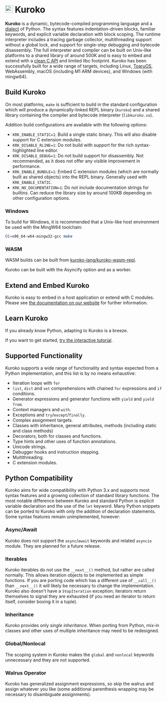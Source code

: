 # <img src="https://kuroko-lang.github.io/logo.png" align="bottom" height="24"> Kuroko

**Kuroko** is a dynamic, bytecode-compiled programming language and a [dialect](#python-differences) of Python. The syntax features indentation-driven blocks, familiar keywords, and explicit variable declaration with block scoping. The runtime interpreter includes a tracing garbage collector, multithreading support without a global lock, and support for single-step debugging and bytecode disassembly. The full interpreter and compiler can be built on Unix-like platforms to a shared library of around 500K and is easy to embed and extend with a [clean C API](https://kuroko-lang.github.io/docs/embedding.html) and limited libc footprint. Kuroko has been successfully built for a wide range of targets, including Linux, [ToaruOS](https://github.com/klange/toaruos), WebAssembly, macOS (including M1 ARM devices), and Windows (with mingw64).

## Build Kuroko

On most platforms, `make` is sufficient to build in the standard configuration which will produce a dynamically-linked REPL binary (`kuroko`) and a shared library containing the compiler and bytecode interpreter (`libkuroko.so`).

Addition build configurations are available with the following options:

- `KRK_ENABLE_STATIC=1`: Build a single static binary. This will also disable support for C extension modules.
- `KRK_DISABLE_RLINE=1`: Do not build with support for the rich syntax-highlighted line editor.
- `KRK_DISABLE_DEBUG=1`: Do not build support for disassembly. Not recommended, as it does not offer any visible improvement in performance.
- `KRK_ENABLE_BUNDLE=1`: Embed C extension modules (which are normally built as shared objects) into the REPL binary. Generally used with `KRK_ENABLE_STATIC`.
- `KRK_NO_DOCUMENTATION=1`: Do not include documentation strings for builtins. Can reduce the library size by around 100KB depending on other configuration options.

### Windows

To build for Windows, it is recommended that a Unix-like host environment be used with the MingW64 toolchain:

```sh
CC=x86_64-w64-mingw32-gcc make
```

### WASM

WASM builds can be built from [kuroko-lang/kuroko-wasm-repl](https://github.com/kuroko-lang/kuroko-wasm-repl).

Kuroko can be built with the Asyncify option and as a worker.

## Extend and Embed Kuroko

Kuroko is easy to embed in a host application or extend with C modules. Please see [the documentation on our website](https://kuroko-lang.github.io/docs/embedding.html) for further information.

## Learn Kuroko

If you already know Python, adapting to Kuroko is a breeze.

If you want to get started, [try the interactive tutorial](https://kuroko-lang.github.io/?r=y&c=tutorial()).

## Supported Functionality

Kuroko supports a wide range of functionality and syntax expected from a Python implementation, and this list is by no means exhaustive:

- Iteration loops with `for`
- `list`, `dict` and `set` comprehensions with chained `for` expressions and `if` conditions.
- Generator expressions and generator functions with `yield` and `yield from`.
- Context managers and `with`.
- Exceptions and `try`/`except`/`finally`.
- Complex assignment targets.
- Classes with inheritance, general attributes, methods (including static and class methods)
- Decorators, both for classes and functions.
- Type hints and other uses of function annotations.
- Unicode strings.
- Debugger hooks and instruction stepping.
- Multithreading.
- C extension modules.

## Python Compatibility

Kuroko aims for wide compatibility with Python 3.x and supports most syntax features and a growing collection of standard library functions. The most notable difference between Kuroko and standard Python is explicit variable declaration and the use of the `let` keyword. Many Python snippets can be ported to Kuroko with only the addition of declaration statements. Some syntax features remain unimplemented, however:

### Async/Await

Kuroko does not support the `async`/`await` keywords and related `asyncio` module. They are planned for a future release.

### Iterables

Kuroko iterables do not use the `__next__()` method, but rather are called normally. This allows iteration objects to be implemented as simple functions. If you are porting code which has a different use of `__call__()` than `__next__()` it will likely be necessary to change the implementation. Kuroko also doesn't have a `StopIteration` exception; iterators return themselves to signal they are exhausted (if you need an iterator to return itself, consider boxing it in a tuple).

### Inheritance

Kuroko provides only _single inheritance_. When porting from Python, mix-in classes and other uses of multiple inheritance may need to be redesigned.

### Global/Nonlocal

The scoping system in Kuroko makes the `global` and `nonlocal` keywords unnecessary and they are not supported.

### Walrus Operator

Kuroko has generalized assignment expressions, so skip the walrus and assign whatever you like (some additional parenthesis wrapping may be necessary to disambiguate assignments).
